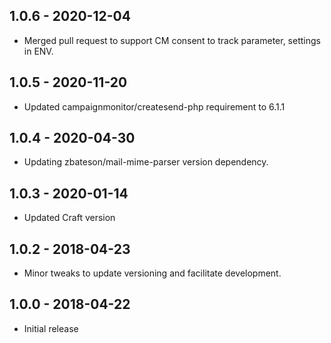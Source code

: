 ## 1.0.6 - 2020-12-04

* Merged pull request to support CM consent to track parameter, settings in ENV.

## 1.0.5 - 2020-11-20

* Updated campaignmonitor/createsend-php requirement to 6.1.1

## 1.0.4 - 2020-04-30

* Updating zbateson/mail-mime-parser version dependency.

## 1.0.3 - 2020-01-14

* Updated Craft version

## 1.0.2 - 2018-04-23

* Minor tweaks to update versioning and facilitate development.

## 1.0.0 - 2018-04-22

* Initial release